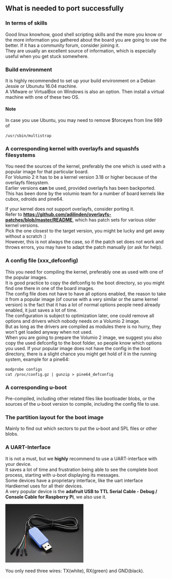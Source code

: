 ## What is needed to port successfully ##

### In terms of skills ###
Good linux knowhow, good shell scripting skills and the more you know or the more information you gathered about the board you are going to use the better. If it has a community forum, consider joining it.  
They are usually an excellent source of information, which is especially useful when you get stuck somewhere.  

### Build environment ###
It is highly recommended to set up your build environment on a Debian Jessie or Ubunutu 16.04 machine.  
A VMware or VirtualBox on Windows is also an option. Then install a virtual machine with one of these two OS.
#### Note ####
In case you use Ubuntu, you may need to remove $forceyes from line 989 of

    /usr/sbin/multistrap

### A corresponding kernel with overlayfs and squashfs filesystems ###
You need the sources of the kernel, preferably the one which is used with a popular image for that particular board.  
For Volumio 2 it has to be a kernel version 3.18 or higher because of the overlayfs filesystem.  
Earlier versions __can__ be used, provided overlayfs has been backported.  
This has been done by the volumio team for a number of board kernels like cubox, odroids and pine64.  

If your kernel does not support overlayfs, consider porting it.    
Refer to __<https://github.com/adilinden/overlayfs-patches/blob/master/README>__, which has patch sets for various older kernel versions.  
Pick the one closest to the target version, you might be lucky and get away without a scratch :)  
However, this is not always the case, so if the patch set does not work and throws errors, you may have to adapt the patch manually (or ask for help).  

### A config file (xxx_defconfig) ###
This you need for compiling the kernel, preferably one as used with one of the popular images.  
It is good practice to copy the defconfig to the boot directory, so you might find one there in one of the board images.  
The config file does not have to have all options enabled, the reason to take it from a popular image (of course with a very similar or the same kernel version) is the fact that it has a lot of normal options people need already enabled, it just saves a lot of time.  
The configuration is subject to optimization later, one could remove all options and drivers which nobody needs on a Volumio 2 image.  
But as long as the drivers are compiled as modules there is no hurry, they won't get loaded anyway when not used.  
When you are going to prepare the Volumio 2 image, we suggest you also copy the used defconfig to the boot folder, so people know which options you used.
If your popular image does not have the config in the boot directory, there is a slight chance you might get hold of it in  the running system, example for a pine64:

    modprobe configs
    cat /proc/config.gz | gunzip > pine64_defconfig

### A corresponding u-boot ###
Pre-compiled, including other related files like bootloader blobs, or the sources of the u-boot version to compile, including the config file to use.

### The partition layout for the boot image ###
Mainly to find out which sectors to put the u-boot and SPL files or other blobs.  

### A UART-Interface ###
It is not a must, but we __highly__ recommend to use a UART-interface with your device.  
It saves a lot of time and frustration being able to see the complete boot process, starting with u-boot displaying its messages.  
Some devices have a proprietary interface, like the uart interface Hardkernel uses for all their devices.  
A very popular device is the __adafruit USB to TTL Serial Cable - Debug / Console Cable for Raspberry Pi__, we also use it.  

<img src="./img/uart-intfc.jpg">

You only need three wires: TX(white), RX(green) and GND(black).
